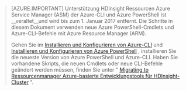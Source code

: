 > [AZURE.IMPORTANT] Unterstützung HDInsight Ressourcen Azure Service Manager (ASM) der Azure-CLI und Azure PowerShell ist __veraltet__und wird bis zum 1. Januar 2017 entfernt. Die Schritte in diesem Dokument verwenden neue Azure PowerShell-Cmdlets und Azure-CLI-Befehle mit Azure Resource Manager (ARM).
>
> Gehen Sie im [Installieren und Konfigurieren von Azure-CLI](../articles/xplat-cli-install.md) und [Installieren und Konfigurieren von Azure PowerShell](../articles/powershell-install-configure.md) , installieren Sie die neueste Version von Azure PowerShell und Azure-CLI. Haben Sie vorhandene Skripts, die neuen Cmdlets oder neue CLI-Befehle geändert werden müssen, finden Sie unter " [Migrating to Ressourcenmanager Azure-basierte Entwicklungstools für HDInsight-Cluster](../articles/hdinsight/hdinsight-hadoop-development-using-azure-resource-manager.md) ".


